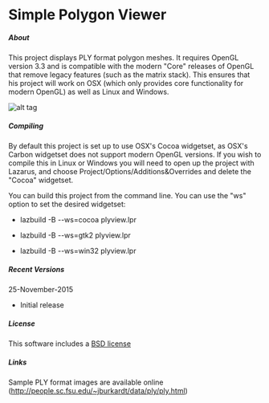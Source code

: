 # Simple Polygon Viewer

##### About

This project displays PLY format polygon meshes. It requires OpenGL version 3.3 and is compatible with the modern "Core" releases of OpenGL that remove legacy features (such as the matrix stack). This ensures that his project will work on OSX (which only provides core functionality for modern OpenGL) as well as Linux and Windows.

![alt tag](https://raw.githubusercontent.com/neurolabusc/plyview/master/core.jpg)

##### Compiling

By default this project is set up to use OSX's Cocoa widgetset, as OSX's Carbon widgetset does not support modern OpenGL versions. If you wish to compile this in Linux or Windows you will need to open up the project with Lazarus, and choose Project/Options/Additions&Overrides and delete the "Cocoa" widgetset.

You can build this project from the command line. You can use the "ws" option to set the desired widgetset:

 - lazbuild -B --ws=cocoa plyview.lpr

 - lazbuild -B --ws=gtk2 plyview.lpr

 - lazbuild -B --ws=win32 plyview.lpr

##### Recent Versions

25-November-2015
 - Initial release

##### License

 This software includes a [BSD license](https://opensource.org/licenses/BSD-2-Clause)

##### Links

 Sample PLY format images are available online (http://people.sc.fsu.edu/~jburkardt/data/ply/ply.html)

